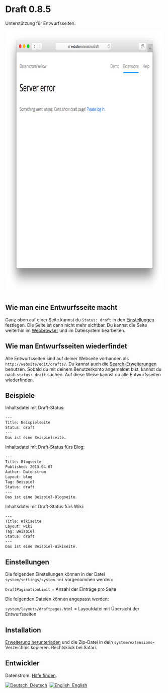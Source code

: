 Draft 0.8.5
===========
Unterstützung für Entwurfsseiten.

<p align="center"><img src="draft-screenshot.png?raw=true" width="795" height="836" alt="Bildschirmfoto"></p>

## Wie man eine Entwurfsseite macht

Ganz oben auf einer Seite kannst du `Status: draft` in den [Einstellungen](https://github.com/datenstrom/yellow-extensions/tree/master/source/core/README-de.md#einstellungen) festlegen. Die Seite ist dann nicht mehr sichtbar. Du kannst die Seite weiterhin im [Webbrowser](https://github.com/datenstrom/yellow-extensions/tree/master/source/edit/README-de.md) und im Dateisystem bearbeiten.

## Wie man Entwurfsseiten wiederfindet

Alle Entwurfsseiten sind auf deiner Webseite vorhanden als `http://website/edit/drafts/`. Du kannst auch die [Search-Erweiterungen](https://github.com/datenstrom/yellow-extensions/tree/master/source/search/README-de.md) benutzen. Sobald du mit deinem Benutzerkonto angemeldet bist, kannst du nach `status: draft` suchen. Auf diese Weise kannst du alle Entwurfsseiten wiederfinden.

## Beispiele

Inhaltsdatei mit Draft-Status:

    ---
    Title: Beispielseite
    Status: draft
    ---
    Das ist eine Beispielseite.

Inhaltsdatei mit Draft-Status fürs Blog:

    ---
    Title: Blogseite
    Published: 2013-04-07
    Author: Datenstrom
    Layout: blog
    Tag: Beispiel
    Status: draft
    ---
    Das ist eine Beispiel-Blogseite.
 
Inhaltsdatei mit Draft-Status fürs Wiki:

    ---
    Title: Wikiseite
    Layout: wiki
    Tag: Beispiel
    Status: draft
    ---
    Das ist eine Beispiel-Wikiseite.

## Einstellungen

Die folgenden Einstellungen können in der Datei `system/settings/system.ini` vorgenommen werden:

`DraftPaginationLimit` = Anzahl der Einträge pro Seite  

Die folgenden Dateien können angepasst werden:

`system/layouts/draftpages.html` = Layoutdatei mit Übersicht der Entwurfsseiten  

## Installation

[Erweiterung herunterladen](https://github.com/datenstrom/yellow-extensions/raw/master/zip/draft.zip) und die Zip-Datei in dein `system/extensions`-Verzeichnis kopieren. Rechtsklick bei Safari.

## Entwickler

Datenstrom. [Hilfe finden](https://datenstrom.se/de/yellow/help/).

<p>
<a href="README-de.md"><img src="https://raw.githubusercontent.com/datenstrom/yellow-extensions/master/source/help/language-de.png" width="15" height="15" alt="Deutsch">&nbsp; Deutsch</a>&nbsp;
<a href="README.md"><img src="https://raw.githubusercontent.com/datenstrom/yellow-extensions/master/source/help/language-en.png" width="15" height="15" alt="English">&nbsp; English</a>&nbsp;
</p>
